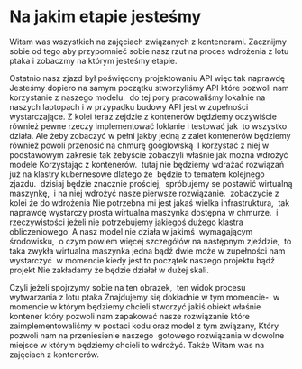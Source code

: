 # Na jakim etapie jesteśmy

Witam was wszystkich na zajęciach związanych z kontenerami. Zacznijmy sobie od tego aby przypomnieć sobie nasz rzut na proces wdrożenia z lotu ptaka i zobaczmy na którym jesteśmy etapie.

Ostatnio nasz zjazd był poświęcony projektowaniu API więc tak naprawdę Jesteśmy dopiero na samym początku stworzyliśmy API które pozwoli nam korzystanie z naszego modelu.  do tej pory pracowaliśmy lokalnie na naszych laptopach i w przypadku budowy API jest w zupełności wystarczające. Z kolei teraz zejdzie z kontenerów będziemy oczywiście również pewne rzeczy implementować loklanie i testować jak  to wszystko działa. Ale żeby zobaczyć w pełni jakby jedną z zalet kontenerów będziemy również powoli przenosić na chmurę googlowską  I korzystać z niej w podstawowym zakresie tak żebyście zobaczyli właśnie jak można wdrożyć modele Korzystając z kontenerów.  tutaj nie będziemy wdrażać rozwiązań już na klastry kubernesowe dlatego że  będzie to tematem kolejnego zjazdu.  dzisiaj będzie znacznie prościej,  spróbujemy se postawić wirtualną maszynkę,  i na niej wdrożyć nasze pierwsze rozwiązanie.  zobaczycie z kolei że do wdrożenia Nie potrzebna mi jest jakaś wielka infrastruktura,  tak naprawdę wystarczy prosta wirtualna maszynka dostępna w chmurze.  i rzeczywistości jeżeli nie potrzebujemy jakiegoś dużego klastra obliczeniowego  A nasz model nie działa w jakimś  wymagającym środowisku,  o czym powiem więcej szczegółów na następnym zjeździe,  to taka zwykła wirtualna maszynka jedna bądź dwie może w zupełności nam wystarczyć  w momencie kiedy jest to początek naszego projektu bądź  projekt Nie zakładamy że będzie działał w dużej skali. 

Czyli jeżeli spojrzymy sobie na ten obrazek,  ten widok procesu wytwarzania z lotu ptaka Znajdujemy się dokładnie w tym momencie-  w momencie w którym będziemy chcieli stworzyć jakiś obiekt właśnie kontener który pozwoli nam zapakować nasze rozwiązanie które zaimplementowaliśmy w postaci kodu oraz model z tym związany, Który pozwoli nam na przeniesienie naszego  gotowego rozwiązania w dowolne miejsce w którym będziemy chcieli to wdrożyć. Także Witam was na zajęciach z kontenerów.
